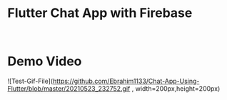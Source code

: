 <h1> Flutter Chat App with Firebase</h1>
<br>

<h1> Demo Video </h1>

![Test-Gif-File](https://github.com/Ebrahim1133/Chat-App-Using-Flutter/blob/master/20210523_232752.gif , width=200px,height=200px)

